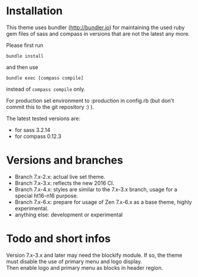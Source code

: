 # Installation

This theme uses bundler (http://bundler.io) for maintaining the used
ruby gem files of sass and compass in versions that are not the latest any more.

Please first run

```bundle install```

and then use

```bundle exec [compass compile]```

instead of ```compass compile``` only.

For production set environment to :production in config.rb (but don't commit this to the git repository :) ).

The latest tested versions are:  
- for sass 3.2.14  
- for compass 0.12.3

# Versions and branches

- Branch 7.x-2.x: actual live set theme.
- Branch 7.x-3.x: reflects the new 2016 CI.
- Branch 7.x-4.x: styles are similar to the 7.x-3.x branch, usage for a special ht16-n16 purpose.
- Branch 7.x-6.x: prepare for usage of Zen 7.x-6.x as a base theme, highly experimental.
- anything else: development or experimental

# Todo and short infos

Version 7.x-3.x and later may need the blockify module. If so, the theme must disable the use of primary menu and logo display.  
Then enable logo and primary menu as blocks in header region.
